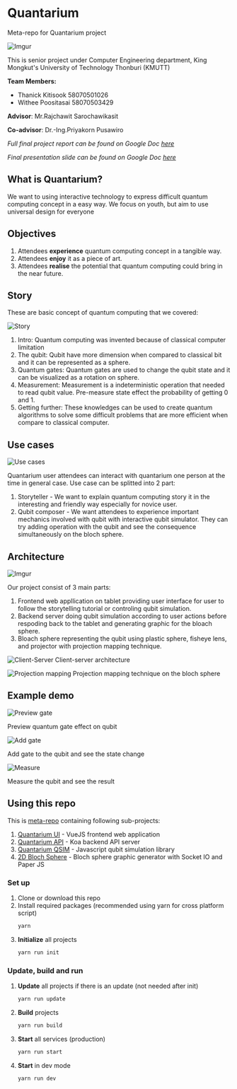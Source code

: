 # Quantarium

Meta-repo for Quantarium project 

![Imgur](https://i.imgur.com/UQexDsy.png)

This is senior project under Computer Engineering department, King Mongkut's University of Technology Thonburi (KMUTT)

**Team Members:**
- Thanick Kitisook 58070501026
- Withee Poositasai 58070503429 

**Advisor**:  Mr.Rajchawit Sarochawikasit

**Co-advisor**:  Dr.-Ing.Priyakorn Pusawiro 

*Full final project report can be found on Google Doc [here](https://docs.google.com/document/d/1gWH9sYNLsZDmwzqlUDPdA8zF_A7fs7ESvtMaZ215cVQ/edit?usp=sharing)*

*Final presentation slide can be found on Google Doc [here](https://drive.google.com/file/d/1IcE0Jiu9RihASdZLOm9YXGftqSogpq6P/view?usp=sharing)*

## What is Quantarium?

We want to using interactive technology to express difficult quantum computing concept in a easy way.
We focus on youth, but aim to use universal design for everyone

## Objectives

1. Attendees **experience** quantum computing concept in a tangible way.
2. Attendees **enjoy** it as a piece of art.
3. Attendees **realise** the potential that quantum computing could bring in the near future.

## Story

These are basic concept of quantum computing that we covered:

![Story](https://i.imgur.com/jHxRYOb.jpg)

1. Intro: Quantum computing was invented because of classical computer limitation
2. The qubit: Qubit have more dimension when compared to classical bit and it can be represented as a sphere.
3. Quantum gates: Quantum gates are used to change the qubit state and it can be visualized as a rotation on sphere.
4. Measurement: Measurement is a indeterministic operation that needed to read qubit value. Pre-measure state effect the probability of getting 0 and 1.
5. Getting further: These knowledges can be used to create quantum algorithms to solve some difficult problems that are more efficient when compare to classical computer.

## Use cases

![Use cases](https://i.imgur.com/lxoiStp.png)

Quantarium user attendees can interact with quantarium one person at the time in general case. Use case can be splitted into 2 part:
1. Storyteller - We want to explain quantum computing story it in the interesting and friendly way especially for novice user.
2. Qubit composer - We want attendees to experience important mechanics involved with qubit with interactive qubit simulator. They can try adding operation with the qubit and see the consequence simultaneously on the bloch sphere.


## Architecture

![Imgur](https://i.imgur.com/FAIQPYh.png)

Our project consist of 3 main parts:
1. Frontend web appllication on tablet providing user interface for user to follow the storytelling tutorial or controling qubit simulation.
2. Backend server doing qubit simulation according to user actions before respoding back to the tablet and generating graphic for the bloach sphere.
3. Bloach sphere representing the qubit using plastic sphere, fisheye lens, and projector with projection mapping technique.

![Client-Server](https://i.imgur.com/YNHAJ9X.png)
Client-server architecture

![Projection mapping](https://i.imgur.com/39o0Fbd.png)
Projection mapping technique on the bloch sphere

## Example demo

![Preview gate](https://i.imgur.com/pXLX9Dn.gif)

Preview quantum gate effect on qubit

![Add gate](https://i.imgur.com/RVozl63.gif)

Add gate to the qubit and see the state change

![Measure](https://i.imgur.com/cmCFIOE.gif)

Measure the qubit and see the result
## Using this repo

This is [meta-repo](https://github.com/mateodelnorte/meta) containing following sub-projects:
1. [Quantarium UI](https://github.com/Th1nkK1D/quantarium-ui) - VueJS frontend web application
2. [Quantarium API](https://github.com/Th1nkK1D/quantarium-api) - Koa backend API server
3. [Quantarium QSIM](https://github.com/Th1nkK1D/quantarium-qsim) - Javascript qubit simulation library
4. [2D Bloch Sphere](https://github.com/ifindzandba/2dblochsphere) - Bloch sphere graphic generator with Socket IO and Paper JS

### Set up

1. Clone or download this repo
2. Install required packages (recommended using yarn for cross platform script)
   ```bash
   yarn
   ```
3. **Initialize** all projects
   ```bash
   yarn run init
   ```

### Update, build and run
1. **Update** all projects if there is an update (not needed after init) 
   ```bash
   yarn run update
   ```
2. **Build** projects
   ```bash
   yarn run build
   ```
3. **Start** all services (production)
   ```bash
   yarn run start
   ```
4. **Start** in dev mode
   ```bash
   yarn run dev
   ```
